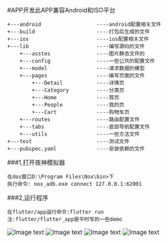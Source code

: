 #APP开发此APP兼容Android和ISO平台
```
+---android                  ----android配置相关文件
+---build                    ----打包后生成的文件
+---ios                      ----ios配置相关文件
+---lib                      ----编写源码的文件
    +---asstes               ----图片静态文件的
    +---config               ----一些公共的配置文件
    +---model                ----请求数据的模型
    +---pages                ----编写页面的文件
        +---Detail           ----详情页
        +---Category         ----分类页
        +---Home             ----首页
        +---People           ----我的页
        +---Cart             ----购物车页
    +---routes               ----路由配置文件
    +---tabs                 ----底部导航配置文件
    +---utils                ----一些方法文件
+---test                     ----测试文件
+---pubspec.yaml             ----安装依赖的文件
```
###1,打开夜神模拟器
```
在dos窗口D:\Program Files\Nox\bin>下
执行命令: nox_adb.exe connect 127.0.0.1:62001
```
###2,运行程序
```
在flutter/app运行命令:flutter run 
注:flutter/flutter_app是平时写的一些demo
```
![Image text](https://github.com/dezhizhang/flutter/blob/master/app/lib/asstes/1.png)
![Image text](https://github.com/dezhizhang/flutter/blob/master/app/lib/asstes/2.png)
![Image text](https://github.com/dezhizhang/flutter/blob/master/app/lib/asstes/3.png)
![Image text](https://github.com/dezhizhang/flutter/blob/master/app/lib/asstes/4.png)
